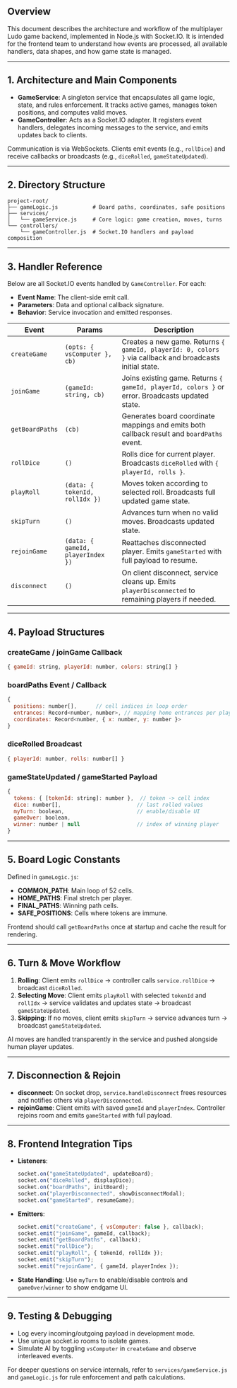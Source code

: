 ## Overview

This document describes the architecture and workflow of the multiplayer Ludo game backend, implemented in Node.js with Socket.IO. It is intended for the frontend team to understand how events are processed, all available handlers, data shapes, and how game state is managed.

---

## 1. Architecture and Main Components

* **GameService**: A singleton service that encapsulates all game logic, state, and rules enforcement. It tracks active games, manages token positions, and computes valid moves.
* **GameController**: Acts as a Socket.IO adapter. It registers event handlers, delegates incoming messages to the service, and emits updates back to clients.

Communication is via WebSockets. Clients emit events (e.g., `rollDice`) and receive callbacks or broadcasts (e.g., `diceRolled`, `gameStateUpdated`).

---

## 2. Directory Structure

```
project-root/
├── gameLogic.js           # Board paths, coordinates, safe positions
├── services/
│   └── gameService.js     # Core logic: game creation, moves, turns
└── controllers/
    └── gameController.js  # Socket.IO handlers and payload composition
```

---

## 3. Handler Reference

Below are all Socket.IO events handled by `GameController`. For each:

* **Event Name**: The client-side emit call.
* **Parameters**: Data and optional callback signature.
* **Behavior**: Service invocation and emitted responses.

| Event           | Params                            | Description                                                                                              |
| --------------- | --------------------------------- | -------------------------------------------------------------------------------------------------------- |
| `createGame`    | `(opts: { vsComputer }, cb)`      | Creates a new game. Returns `{ gameId, playerId: 0, colors }` via callback and broadcasts initial state. |
| `joinGame`      | `(gameId: string, cb)`            | Joins existing game. Returns `{ gameId, playerId, colors }` or error. Broadcasts updated state.          |
| `getBoardPaths` | `(cb)`                            | Generates board coordinate mappings and emits both callback result and `boardPaths` event.               |
| `rollDice`      | `()`                              | Rolls dice for current player. Broadcasts `diceRolled` with `{ playerId, rolls }`.                       |
| `playRoll`      | `(data: { tokenId, rollIdx })`    | Moves token according to selected roll. Broadcasts full updated game state.                              |
| `skipTurn`      | `()`                              | Advances turn when no valid moves. Broadcasts updated state.                                             |
| `rejoinGame`    | `(data: { gameId, playerIndex })` | Reattaches disconnected player. Emits `gameStarted` with full payload to resume.                         |
| `disconnect`    | `()`                              | On client disconnect, service cleans up. Emits `playerDisconnected` to remaining players if needed.      |

---

## 4. Payload Structures

### createGame / joinGame Callback

```js
{ gameId: string, playerId: number, colors: string[] }
```

### boardPaths Event / Callback

```js
{
  positions: number[],      // cell indices in loop order
  entrances: Record<number, number>, // mapping home entrances per player
  coordinates: Record<number, { x: number, y: number }>
}
```

### diceRolled Broadcast

```js
{ playerId: number, rolls: number[] }
```

### gameStateUpdated / gameStarted Payload

```js
{
  tokens: { [tokenId: string]: number },  // token -> cell index
  dice: number[],                        // last rolled values
  myTurn: boolean,                       // enable/disable UI
  gameOver: boolean,
  winner: number | null                  // index of winning player
}
```

---

## 5. Board Logic Constants

Defined in `gameLogic.js`:

* **COMMON\_PATH**: Main loop of 52 cells.
* **HOME\_PATHS**: Final stretch per player.
* **FINAL\_PATHS**: Winning path cells.
* **SAFE\_POSITIONS**: Cells where tokens are immune.

Frontend should call `getBoardPaths` once at startup and cache the result for rendering.

---

## 6. Turn & Move Workflow

1. **Rolling**: Client emits `rollDice` → controller calls `service.rollDice` → broadcast `diceRolled`.
2. **Selecting Move**: Client emits `playRoll` with selected `tokenId` and `rollIdx` → service validates and updates state → broadcast `gameStateUpdated`.
3. **Skipping**: If no moves, client emits `skipTurn` → service advances turn → broadcast `gameStateUpdated`.

AI moves are handled transparently in the service and pushed alongside human player updates.

---

## 7. Disconnection & Rejoin

* **disconnect**: On socket drop, `service.handleDisconnect` frees resources and notifies others via `playerDisconnected`.
* **rejoinGame**: Client emits with saved `gameId` and `playerIndex`. Controller rejoins room and emits `gameStarted` with full payload.

---

## 8. Frontend Integration Tips

* **Listeners**:

  ```js
  socket.on("gameStateUpdated", updateBoard);
  socket.on("diceRolled", displayDice);
  socket.on("boardPaths", initBoard);
  socket.on("playerDisconnected", showDisconnectModal);
  socket.on("gameStarted", resumeGame);
  ```

* **Emitters**:

  ```js
  socket.emit("createGame", { vsComputer: false }, callback);
  socket.emit("joinGame", gameId, callback);
  socket.emit("getBoardPaths", callback);
  socket.emit("rollDice");
  socket.emit("playRoll", { tokenId, rollIdx });
  socket.emit("skipTurn");
  socket.emit("rejoinGame", { gameId, playerIndex });
  ```

* **State Handling**: Use `myTurn` to enable/disable controls and `gameOver`/`winner` to show endgame UI.

---

## 9. Testing & Debugging

* Log every incoming/outgoing payload in development mode.
* Use unique socket.io rooms to isolate games.
* Simulate AI by toggling `vsComputer` in `createGame` and observe interleaved events.

For deeper questions on service internals, refer to `services/gameService.js` and `gameLogic.js` for rule enforcement and path calculations.
